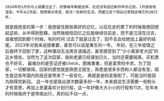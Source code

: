     2024年的1月份马上就要过去了，好像每年都是这样，在还没有适应新的年份之前，1月就匆匆溜走。今年从2月起，我想做点改变，尝试一些新的生活，而建立这个网站记录我这难忘的2023年，
就是我改变的第一步：我想留住那些美好的记忆，以后在走的累了的时候我想回想起这些，从中得到慰藉，当然我相信回忆之后是继续往前走，而不是沉浸在过去，或者想回到那个时候，有的时间
过去了就是过去了，回不去会给她加上最好的结尾。
    2023年对我来说很重要，甚至可以说是重生的一年。
    年初，在三年疫情之后我终于回到了家，这种激动无法用言语描述，甚至感受到了“少小离家老大回”的近乡情怯，当然为了这次回家，我和老婆已经谋划已久，当时还需要隔离，买机票也不好买，
最难办的是签证还被check，困难重重，但是富贵险中求，为了回家，一切都值得。回家的感觉就是熟悉又陌生，熟悉是很多东西和人都没有变，陌生是这些年国内防疫还是带来了一些变化，
再就是爸妈变瘦削了，可能当时是因为刚得完新冠。
    这一年也是我出游次数最多的一年，本来就说生活需要一些盼头才有意思，再加上老婆喜欢计划行程，这一年好像大大小小的行程有11次，在年末的时候我终于是带病出行，真的玩不动一点，

